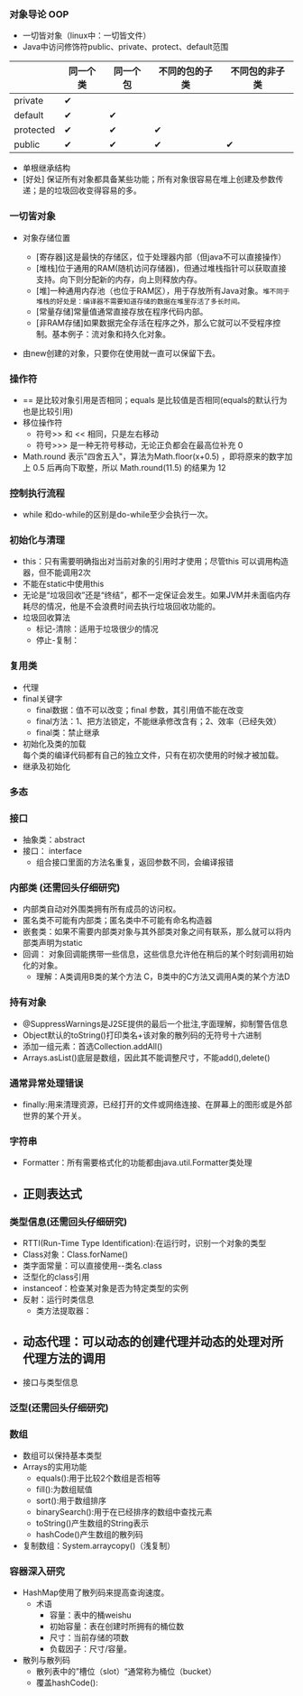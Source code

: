 ### 对象导论  OOP
- 一切皆对象（linux中：一切皆文件）
- Java中访问修饰符public、private、protect、default范围
 
 |       |同一个类  |同一个包|不同的包的子类 |不同包的非子类|
 |---|---|---|---|---|
 |  private|✔| | |
 | default |✔|✔|
 |protected|✔|✔|✔| |
 |public|✔|✔|✔|✔|

- 单根继承结构
 - [好处] 保证所有对象都具备某些功能；所有对象很容易在堆上创建及参数传递；是的垃圾回收变得容易的多。
 
 
 ### 一切皆对象
- 对象存储位置
    - [寄存器]这是最快的存储区，位于处理器内部（但java不可以直接操作） 
    - [堆栈]位于通用的RAM(随机访问存储器)，但通过堆栈指针可以获取直接支持。向下则分配新的内存，向上则释放内存。
    - [堆]一种通用内存池（也位于RAM区），用于存放所有Java对象。`堆不同于堆栈的好处是：编译器不需要知道存储的数据在堆里存活了多长时间。`
    - [常量存储]常量值通常直接存放在程序代码内部。
    - [非RAM存储]如果数据完全存活在程序之外，那么它就可以不受程序控制。基本例子：流对象和持久化对象。
 
- 由new创建的对象，只要你在使用就一直可以保留下去。
 
 
 ### 操作符
- == 是比较对象引用是否相同；equals 是比较值是否相同(equals的默认行为也是比较引用)
- 移位操作符
    - 符号>> 和 << 相同，只是左右移动
    - 符号>>> 是一种无符号移动，无论正负都会在最高位补充 0
- Math.round 表示"四舍五入"，算法为Math.floor(x+0.5) ，即将原来的数字加上 0.5 后再向下取整，所以 Math.round(11.5) 的结果为 12
 
 
 ### 控制执行流程
- while 和do-while的区别是do-while至少会执行一次。
 
 
  
 ### 初始化与清理
 - this：只有需要明确指出对当前对象的引用时才使用；尽管this 可以调用构造器，但不能调用2次
 - 不能在static中使用this
 - 无论是“垃圾回收”还是“终结”，都不一定保证会发生。如果JVM并未面临内存耗尽的情况，他是不会浪费时间去执行垃圾回收功能的。
 - 垃圾回收算法
     - 标记-清除：适用于垃圾很少的情况
     - 停止-复制：
 
 ### 复用类
 -  代理
 - final关键字
    - final数据：值不可以改变；final 参数，其引用值不能在改变
    - final方法：1、把方法锁定，不能继承修改含有；2、效率（已经失效）
    - final类：禁止继承
 - 初始化及类的加载<br/>
    每个类的编译代码都有自己的独立文件，只有在初次使用的时候才被加载。
 - 继承及初始化
    
 
 ### 多态
 
 ### 接口
 - 抽象类：abstract
 - 接口： interface
    - 组合接口里面的方法名重复，返回参数不同，会编译报错
   
 ### 内部类 (还需回头仔细研究)
 - 内部类自动对外围类拥有所有成员的访问权。
 - 匿名类不可能有内部类；匿名类中不可能有命名构造器
 - 嵌套类：如果不需要内部类对象与其外部类对象之间有联系，那么就可以将内部类声明为static
 - 回调： 对象回调能携带一些信息，这些信息允许他在稍后的某个时刻调用初始化的对象。
    - 理解：A类调用B类的某个方法 C，B类中的C方法又调用A类的某个方法D
 
 ### 持有对象
 - @SuppressWarnings是J2SE提供的最后一个批注,字面理解，抑制警告信息
 - Object默认的toString()打印类名+该对象的散列码的无符号十六进制
 - 添加一组元素：首选Collection.addAll()
 - Arrays.asList()底层是数组，因此其不能调整尺寸，不能add(),delete()
 
 ### 通常异常处理错误
 - finally:用来清理资源，已经打开的文件或网络连接、在屏幕上的图形或是外部世界的某个开关。
 
 ### 字符串
 - Formatter：所有需要格式化的功能都由java.util.Formatter类处理
 - 正则表达式
    - 
    
 
 ### 类型信息(还需回头仔细研究)
 - RTTI(Run-Time Type Identification):在运行时，识别一个对象的类型
 - Class对象：Class.forName()
 - 类字面常量：可以直接使用--类名.class
 - 泛型化的class引用
 - instanceof：检查某对象是否为特定类型的实例
 - 反射：运行时类信息
    - 类方法提取器：
 - 动态代理：可以动态的创建代理并动态的处理对所代理方法的调用
    -
 - 接口与类型信息

 ### 泛型(还需回头仔细研究)

 ### 数组
 - 数组可以保持基本类型
 - Arrays的实用功能
    - equals():用于比较2个数组是否相等
    - fill():为数组赋值
    - sort():用于数组排序
    - binarySearch():用于在已经排序的数组中查找元素
    - toString()产生数组的String表示
    - hashCode()产生数组的散列码
 - 复制数组：System.arraycopy()（浅复制）


 ### 容器深入研究
 - HashMap使用了散列码来提高查询速度。
    - 术语
        - 容量：表中的桶weishu
        - 初始容量：表在创建时所拥有的桶位数
        - 尺寸：当前存储的项数
        - 负载因子：尺寸/容量。
 - 散列与散列码
    - 散列表中的”槽位（slot）“通常称为桶位（bucket）
    - 覆盖hashCode():
 
 
 
 
 
 
 
 
 
 
 
 
 
 
 
 